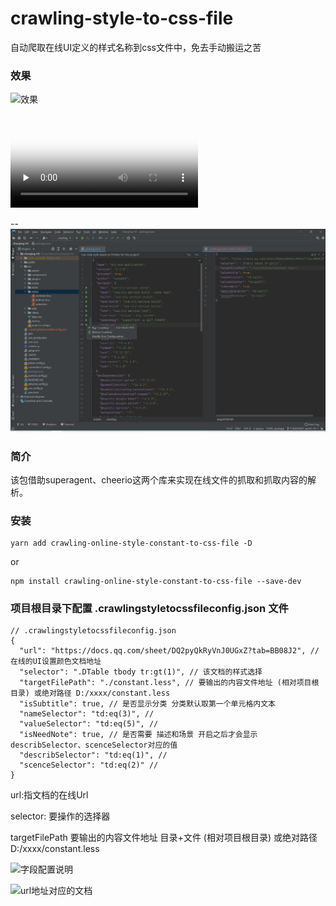# crawling-style-to-css-file
自动爬取在线UI定义的样式名称到css文件中，免去手动搬运之苦


### 效果
![效果](https://gitee.com/mm376064383/assets/raw/master/img/crawling-style-to-css-file/result.gif)


<video id="video" controls="" preload="none" poster="https://raw.githubusercontent.com/tiger-mini/assets/main/img/crawling-style-to-css-file/cover.png">
    <source id="mp4" src="https://raw.githubusercontent.com/tiger-mini/assets/main/img/crawling-style-to-css-file/result.mp4" type="video/mp4">
</video>

--
[![Watch the video](https://raw.githubusercontent.com/tiger-mini/assets/main/img/crawling-style-to-css-file/cover.png)](https://haokan.baidu.com/v?vid=10511329221170373518&pd=pcshare)


### 简介
该包借助superagent、cheerio这两个库来实现在线文件的抓取和抓取内容的解析。


### 安装

```
yarn add crawling-online-style-constant-to-css-file -D
```
or
```
npm install crawling-online-style-constant-to-css-file --save-dev
```


### 项目根目录下配置 .crawlingstyletocssfileconfig.json 文件

```
// .crawlingstyletocssfileconfig.json 
{
  "url": "https://docs.qq.com/sheet/DQ2pyQkRyVnJ0UGxZ?tab=BB08J2", // 在线的UI设置颜色文档地址
  "selector": ".DTable tbody tr:gt(1)", // 该文档的样式选择
  "targetFilePath": "./constant.less", // 要输出的内容文件地址 (相对项目根目录) 或绝对路径 D:/xxxx/constant.less
  "isSubtitle": true, // 是否显示分类 分类默认取第一个单元格内文本
  "nameSelector": "td:eq(3)", //
  "valueSelector": "td:eq(5)", //
  "isNeedNote": true, // 是否需要 描述和场景 开启之后才会显示describSelector、scenceSelector对应的值
  "describSelector": "td:eq(1)", //
  "scenceSelector": "td:eq(2)" //
}
```

url:指文档的在线Url

selector: 要操作的选择器

targetFilePath 要输出的内容文件地址 目录+文件 (相对项目根目录) 或绝对路径 D:/xxxx/constant.less 

![字段配置说明](https://gitee.com/mm376064383/assets/raw/master/img/crawling-style-to-css-file/crawling-syle-to-css-file.png)


![url地址对应的文档](https://gitee.com/mm376064383/assets/raw/master/img/crawling-style-to-css-file/crawling-docs-online.png)

